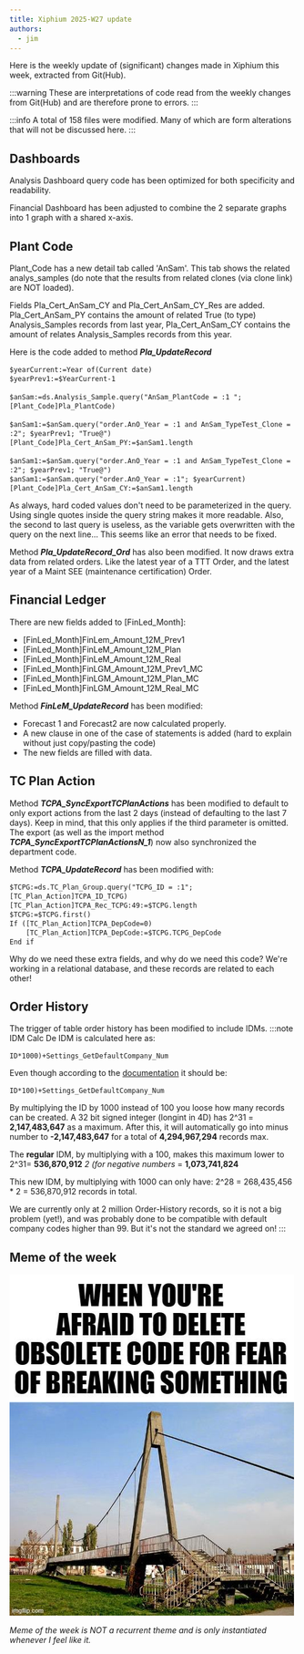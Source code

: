 ```yaml
---
title: Xiphium 2025-W27 update
authors:
  - jim
---
```


Here is the weekly update of (significant) changes made in Xiphium this week, extracted from Git(Hub).

:::warning
These are interpretations of code read from the weekly changes from Git(Hub) and are therefore prone to errors.
:::

:::info
A total of 158 files were modified. Many of which are form alterations that will not be discussed here.
:::

<!--truncate-->

## Dashboards
Analysis Dashboard query code has been optimized for both specificity and readability.

Financial Dashboard has been adjusted to combine the 2 separate graphs into 1 graph with a shared x-axis.

## Plant Code
Plant_Code has a new detail tab called 'AnSam'. This tab shows the related analys_samples (do note that the results from related clones (via clone link) are NOT loaded).

Fields Pla_Cert_AnSam_CY and Pla_Cert_AnSam_CY_Res are added.
Pla_Cert_AnSam_PY contains the amount of related True (to type) Analysis_Samples records from last year,
Pla_Cert_AnSam_CY contains the amount of relates Analysis_Samples records from this year.

Here is the code added to method ***Pla_UpdateRecord***

```4D
$yearCurrent:=Year of(Current date)
$yearPrev1:=$YearCurrent-1

$anSam:=ds.Analysis_Sample.query("AnSam_PlantCode = :1 "; [Plant_Code]Pla_PlantCode)

$anSam1:=$anSam.query("order.AnO_Year = :1 and AnSam_TypeTest_Clone = :2"; $yearPrev1; "True@")
[Plant_Code]Pla_Cert_AnSam_PY:=$anSam1.length

$anSam1:=$anSam.query("order.AnO_Year = :1 and AnSam_TypeTest_Clone = :2"; $yearPrev1; "True@")
$anSam1:=$anSam.query("order.AnO_Year = :1"; $yearCurrent)
[Plant_Code]Pla_Cert_AnSam_CY:=$anSam1.length
```
As always, hard coded values don't need to be parameterized in the query. Using single quotes inside the query string makes it more readable. Also, the second to last query is useless, as the variable gets overwritten with the query on the next line... This seems like an error that needs to be fixed.

Method ***Pla_UpdateRecord_Ord*** has also been modified. It now draws extra data from related orders. Like the latest year of a TTT Order, and the latest year of a Maint SEE (maintenance certification) Order.

## Financial Ledger
There are new fields added to [FinLed_Month]:
- [FinLed_Month]FinLem_Amount_12M_Prev1
- [FinLed_Month]FinLeM_Amount_12M_Plan
- [FinLed_Month]FinLeM_Amount_12M_Real
- [FinLed_Month]FinLGM_Amount_12M_Prev1_MC
- [FinLed_Month]FinLGM_Amount_12M_Plan_MC
- [FinLed_Month]FinLGM_Amount_12M_Real_MC

Method ***FinLeM_UpdateRecord*** has been modified:
- Forecast 1 and Forecast2 are now calculated properly.
- A new clause in one of the case of statements is added (hard to explain without just copy/pasting the code)
- The new fields are filled with data.

## TC Plan Action
Method ***TCPA_SyncExportTCPlanActions*** has been modified to default to only export actions from the last 2 days (instead of defaulting to the last 7 days). Keep in mind, that this only applies if the third parameter is omitted. The export (as well as the import method ***TCPA_SyncExportTCPlanActionsN_1***) now also synchronized the department code.

Method ***TCPA_UpdateRecord*** has been modified with:
```4D
$TCPG:=ds.TC_Plan_Group.query("TCPG_ID = :1"; [TC_Plan_Action]TCPA_ID_TCPG)
[TC_Plan_Action]TCPA_Rec_TCPG:49:=$TCPG.length
$TCPG:=$TCPG.first()
If ([TC_Plan_Action]TCPA_DepCode=0)
	[TC_Plan_Action]TCPA_DepCode:=$TCPG.TCPG_DepCode
End if 
```
Why do we need these extra fields, and why do we need this code? We're working in a relational database, and these records are related to each other!

## Order History
The trigger of table order history has been modified to include IDMs.
:::note IDM Calc
De IDM is calculated here as:
```4D
ID*1000)+Settings_GetDefaultCompany_Num
```
Even though according to the [documentation](../../docs/General/IDM) it should be:
```4D
ID*100)+Settings_GetDefaultCompany_Num
```
By multiplying the ID by 1000 instead of 100 you loose how many records can be created.
A 32 bit signed integer (longint in 4D) has 2^31 = **2,147,483,647** as a maximum. After this, it will automatically go into minus number to **-2,147,483,647** for a total of **4,294,967,294** records max.

The **regular** IDM, by multiplying with a 100, makes this maximum lower to 2^31= **536,870,912** *2 (for negative numbers* = **1,073,741,824**

This new IDM, by multiplying with 1000 can only have:
2^28 = 268,435,456 * 2 = 536,870,912 records in total.

We are currently only at 2 million Order-History records, so it is not a big problem (yet!), and was probably done to be compatible with default company codes higher than 99. But it's not the standard we agreed on!
:::

## Meme of the week

![](Oh_Legacy_Code.jpeg)

_Meme of the week is NOT a recurrent theme and is only instantiated whenever I feel like it._